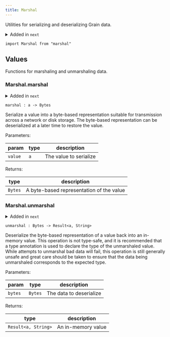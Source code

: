 ```yaml
---
title: Marshal
---
```


Utilities for serializing and deserializing Grain data.

<details disabled>
<summary tabindex="-1">Added in <code>next</code></summary>
No other changes yet.
</details>

```grain
import Marshal from "marshal"
```

## Values

Functions for marshaling and unmarshaling data.

### Marshal.**marshal**

<details disabled>
<summary tabindex="-1">Added in <code>next</code></summary>
No other changes yet.
</details>

```grain
marshal : a -> Bytes
```

Serialize a value into a byte-based representation suitable for transmission
across a network or disk storage. The byte-based representation can be
deserialized at a later time to restore the value.

Parameters:

|param|type|description|
|-----|----|-----------|
|`value`|`a`|The value to serialize|

Returns:

|type|description|
|----|-----------|
|`Bytes`|A byte-based representation of the value|

### Marshal.**unmarshal**

<details disabled>
<summary tabindex="-1">Added in <code>next</code></summary>
No other changes yet.
</details>

```grain
unmarshal : Bytes -> Result<a, String>
```

Deserialize the byte-based representation of a value back into an in-memory
value. This operation is not type-safe, and it is recommended that a type
annotation is used to declare the type of the unmarshaled value. While
attempts to unmarshal bad data will fail, this operation is still generally
unsafe and great care should be taken to ensure that the data being
unmarshaled corresponds to the expected type.

Parameters:

|param|type|description|
|-----|----|-----------|
|`bytes`|`Bytes`|The data to deserialize|

Returns:

|type|description|
|----|-----------|
|`Result<a, String>`|An in-memory value|

